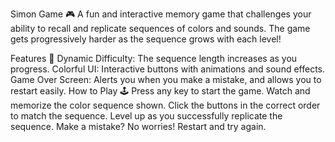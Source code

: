Simon Game 🎮
A fun and interactive memory game that challenges your ability to recall and replicate sequences of colors and sounds. The game gets progressively harder as the sequence grows with each level!

Features 🌟
Dynamic Difficulty: The sequence length increases as you progress.
Colorful UI: Interactive buttons with animations and sound effects.
Game Over Screen: Alerts you when you make a mistake, and allows you to restart easily.
How to Play 🕹️
Press any key to start the game.
Watch and memorize the color sequence shown.
Click the buttons in the correct order to match the sequence.
Level up as you successfully replicate the sequence.
Make a mistake? No worries! Restart and try again.
